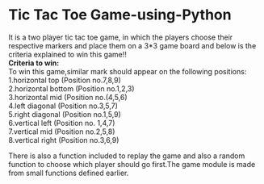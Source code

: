 # Tic Tac Toe Game-using-Python
It is a two player tic tac toe game, in which the players choose their respective markers and place them on a 3*3 game board
and below is the criteria explained to win this game!! <br>
**Criteria to win:**
<br>
To win this game,similar mark should appear on the following positions:<br>
1.horizontal top (Position no.7,8,9)<br>
2.horizontal bottom (Position no.1,2,3)<br>
3.horizontal mid (Position no.(4,5,6)<br>
4.left diagonal (Position no.3,5,7)<br>
5.right diagonal (Position no.1,5,9)<br>
6.vertical left (Position no. 1,4,7)<br>
7.vertical mid (Position no.2,5,8)<br>
8.vertical right (Position no.3,6,9)<br>

There is also a function included to replay the game and also a random function to choose which player should go first.The game module is made from  small functions defined earlier.



